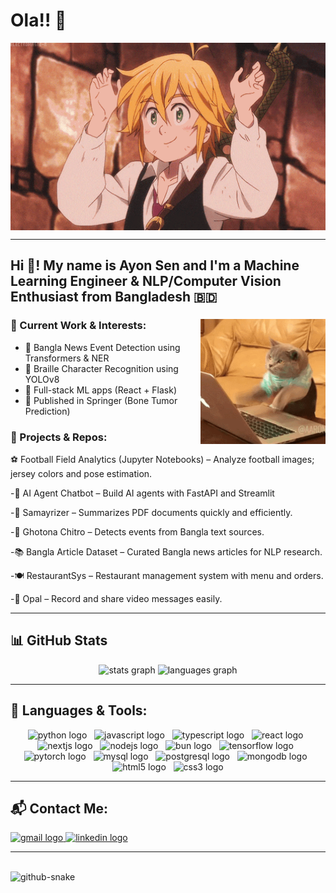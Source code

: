 # Ola!! 👋

<div align="center">
<img height="300" width="700" alt="GIF" align="center" src="https://github.com/AkagamiShnaks/AkagamiShnaks/blob/main/assets/208593.gif">
</div>

---

<h2 align="left">Hi 👋! My name is Ayon Sen and I'm a Machine Learning Engineer & NLP/Computer Vision Enthusiast from Bangladesh 🇧🇩</h2>

###

<img align="right" height="200" src="https://github.com/AkagamiShnaks/AkagamiShnaks/blob/main/assets/2GU.gif"  />

### 🔭 Current Work & Interests:
- 🧠 Bangla News Event Detection using Transformers & NER  
- 🧠 Braille Character Recognition using YOLOv8  
- 🧪 Full-stack ML apps (React + Flask)  
- 📄 Published in Springer (Bone Tumor Prediction)

### 🚀 Projects & Repos:
⚽ Football Field Analytics (Jupyter Notebooks) – Analyze football images; jersey colors and pose estimation.

-🤖 AI Agent Chatbot – Build AI agents with FastAPI and Streamlit

-📝 Samayrizer – Summarizes PDF documents quickly and efficiently.

-📰 Ghotona Chitro – Detects events from Bangla text sources.

-📚 Bangla Article Dataset – Curated Bangla news articles for NLP research.

-🍽️ RestaurantSys – Restaurant management system with menu and orders.

-🎥 Opal – Record and share video messages easily.

---

## 📊 GitHub Stats

<div align="center">
  <img src="https://github-readme-stats.vercel.app/api?username=AkagamiShnaks&hide_title=false&hide_rank=false&show_icons=true&include_all_commits=true&count_private=true&disable_animations=false&theme=dracula&locale=en&hide_border=false" height="150" alt="stats graph"  />
  <img src="https://github-readme-stats.vercel.app/api/top-langs?username=AkagamiShnaks&locale=en&hide_title=false&layout=compact&card_width=320&langs_count=5&theme=dracula&hide_border=false" height="150" alt="languages graph"  />
</div>

---

## 🧠 Languages & Tools:

<div align="center">
  <img src="https://cdn.jsdelivr.net/gh/devicons/devicon/icons/python/python-original.svg" height="30" alt="python logo" />&nbsp;&nbsp;
  <img src="https://cdn.jsdelivr.net/gh/devicons/devicon/icons/javascript/javascript-original.svg" height="30" alt="javascript logo" />&nbsp;&nbsp;
  <img src="https://cdn.jsdelivr.net/gh/devicons/devicon/icons/typescript/typescript-original.svg" height="30" alt="typescript logo" />&nbsp;&nbsp;
  <img src="https://cdn.jsdelivr.net/gh/devicons/devicon/icons/react/react-original.svg" height="30" alt="react logo" />&nbsp;&nbsp;
  <img src="https://cdn.jsdelivr.net/gh/devicons/devicon/icons/nextjs/nextjs-original.svg" height="30" alt="nextjs logo" />&nbsp;&nbsp;
  <img src="https://cdn.jsdelivr.net/gh/devicons/devicon/icons/nodejs/nodejs-original.svg" height="30" alt="nodejs logo" />&nbsp;&nbsp;
  <img src="https://cdn.jsdelivr.net/gh/devicons/devicon/icons/bun/bun-original.svg" height="30" alt="bun logo" />&nbsp;&nbsp;
  <img src="https://cdn.jsdelivr.net/gh/devicons/devicon/icons/tensorflow/tensorflow-original.svg" height="30" alt="tensorflow logo" />&nbsp;&nbsp;
  <img src="https://cdn.jsdelivr.net/gh/devicons/devicon/icons/pytorch/pytorch-original.svg" height="30" alt="pytorch logo" />&nbsp;&nbsp;
  <img src="https://cdn.jsdelivr.net/gh/devicons/devicon/icons/mysql/mysql-original.svg" height="30" alt="mysql logo" />&nbsp;&nbsp;
  <img src="https://cdn.jsdelivr.net/gh/devicons/devicon/icons/postgresql/postgresql-original.svg" height="30" alt="postgresql logo" />&nbsp;&nbsp;
  <img src="https://cdn.jsdelivr.net/gh/devicons/devicon/icons/mongodb/mongodb-original.svg" height="30" alt="mongodb logo" />&nbsp;&nbsp;
  <img src="https://cdn.jsdelivr.net/gh/devicons/devicon/icons/html5/html5-original.svg" height="30" alt="html5 logo" />&nbsp;&nbsp;
  <img src="https://cdn.jsdelivr.net/gh/devicons/devicon/icons/css3/css3-original.svg" height="30" alt="css3 logo" />
</div>


---

## 📬 Contact Me:

<div align="left">
  <a href="mailto:ayon7930@gmail.com" target="_blank">
    <img src="https://img.shields.io/static/v1?message=Gmail&logo=gmail&label=&color=D14836&logoColor=white&labelColor=&style=for-the-badge" height="35" alt="gmail logo" />
  </a>
  <a href="https://www.linkedin.com/in/ayon-sen-a37b50349" target="_blank">
    <img src="https://img.shields.io/static/v1?message=LinkedIn&logo=linkedin&label=&color=0077B5&logoColor=white&labelColor=&style=for-the-badge" height="35" alt="linkedin logo" />
  </a>
</div>

---

<br clear="both">

<picture>
  <source media="(prefers-color-scheme: dark)" srcset="https://raw.githubusercontent.com/tobiasmeyhoefer/tobiasmeyhoefer/output/github-snake-dark.svg" />
  <source media="(prefers-color-scheme: light)" srcset="https://raw.githubusercontent.com/tobiasmeyhoefer/tobiasmeyhoefer/output/github-snake.svg" />
  <img alt="github-snake" src="https://raw.githubusercontent.com/tobiasmeyhoefer/tobiasmeyhoefer/output/github-snake.svg" />
</picture>

